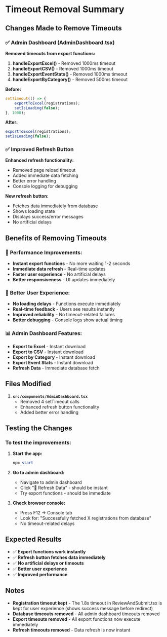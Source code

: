 # Timeout Removal Summary

## Changes Made to Remove Timeouts

### ✅ **Admin Dashboard (AdminDashboard.tsx)**

**Removed timeouts from export functions:**
1. **handleExportExcel()** - Removed 1000ms timeout
2. **handleExportCSV()** - Removed 1000ms timeout  
3. **handleExportEventStats()** - Removed 1000ms timeout
4. **handleExportByCategory()** - Removed 500ms timeout

**Before:**
```javascript
setTimeout(() => {
    exportToExcel(registrations);
    setIsLoading(false);
}, 1000);
```

**After:**
```javascript
exportToExcel(registrations);
setIsLoading(false);
```

### ✅ **Improved Refresh Button**

**Enhanced refresh functionality:**
- Removed page reload timeout
- Added immediate data fetching
- Better error handling
- Console logging for debugging

**New refresh button:**
- Fetches data immediately from database
- Shows loading state
- Displays success/error messages
- No artificial delays

## Benefits of Removing Timeouts

### 🚀 **Performance Improvements:**
- **Instant export functions** - No more waiting 1-2 seconds
- **Immediate data refresh** - Real-time updates
- **Faster user experience** - No artificial delays
- **Better responsiveness** - UI updates immediately

### 🔧 **Better User Experience:**
- **No loading delays** - Functions execute immediately
- **Real-time feedback** - Users see results instantly
- **Improved reliability** - No timeout-related failures
- **Better debugging** - Console logs show actual timing

### 📊 **Admin Dashboard Features:**
- **Export to Excel** - Instant download
- **Export to CSV** - Instant download
- **Export by Category** - Instant download
- **Export Event Stats** - Instant download
- **Refresh Data** - Immediate database fetch

## Files Modified

1. **`src/components/AdminDashboard.tsx`**
   - Removed 4 setTimeout calls
   - Enhanced refresh button functionality
   - Added better error handling

## Testing the Changes

### **To test the improvements:**

1. **Start the app:**
   ```powershell
   npm start
   ```

2. **Go to admin dashboard:**
   - Navigate to admin dashboard
   - Click "🔄 Refresh Data" - should be instant
   - Try export functions - should be immediate

3. **Check browser console:**
   - Press F12 → Console tab
   - Look for: "Successfully fetched X registrations from database"
   - No timeout-related delays

## Expected Results

- ✅ **Export functions work instantly**
- ✅ **Refresh button fetches data immediately**
- ✅ **No artificial delays or timeouts**
- ✅ **Better user experience**
- ✅ **Improved performance**

## Notes

- **Registration timeout kept** - The 1.8s timeout in ReviewAndSubmit.tsx is kept for user experience (shows success message before redirect)
- **Database timeouts removed** - All admin dashboard timeouts removed
- **Export timeouts removed** - All export functions now execute immediately
- **Refresh timeouts removed** - Data refresh is now instant
